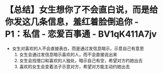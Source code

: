 # 【总结】女生想你了不会直白说，而是给你发这几条信息，羞红着脸倒追你 - P1：私信 - 恋爱百事通 - BV1qK411A7jv

-   女生对喜欢的人不会直接表白，而是通过发信息暗示，示意自己有意思
    1.  女生会通过发信息暗示喜欢的人，而不会直接说出来
    2.  女生会找借口和喜欢的人独处，暗示自己有空，希望对方约她出去
    3.  喜欢的女生会变着法子示意对方，希望对方能主动约她出去